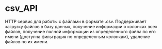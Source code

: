# csv_API
HTTP сервис для работы с файлами в формате .csv. Поддерживает загрузку файлов в базу данных, получение информации о колонках всех файлов, получение полной информации из определенного файла по его имени (доступна фильтрация по определенным колонкам), удаление файлов по их имени.
